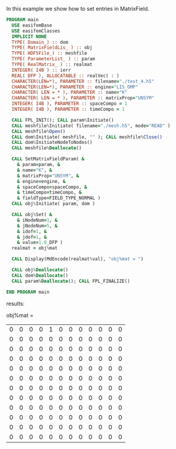 In this example we show how to set entries in MatrixField.

```fortran
PROGRAM main
  USE easifemBase
  USE easifemClasses
  IMPLICIT NONE
  TYPE( Domain_) :: dom
  TYPE( MatrixFieldLis_ ) :: obj
  TYPE( HDF5File_) :: meshfile
  TYPE( ParameterList_ ) :: param
  TYPE( RealMatrix_ ) :: realmat
  INTEGER( I4B ) :: ierr
  REAL( DFP ), ALLOCATABLE :: realVec( : )
  CHARACTER(LEN=*), PARAMETER :: filename="./test_4.h5"
  CHARACTER(LEN=*), PARAMETER :: engine="LIS_OMP"
  CHARACTER( LEN = * ), PARAMETER :: name="K"
  CHARACTER( LEN = * ), PARAMETER :: matrixProp="UNSYM"
  INTEGER( I4B ), PARAMETER :: spaceCompo = 1
  INTEGER( I4B ), PARAMETER :: timeCompo = 1

  CALL FPL_INIT(); CALL param%Initiate()
  CALL meshfile%Initiate( filename="./mesh.h5", mode="READ" )
  CALL meshfile%Open()
  CALL dom%Initiate( meshfile, "" ); CALL meshfile%Close()
  CALL dom%InitiateNodeToNodes()
  CALL meshfile%Deallocate()

  CALL SetMatrixFieldParam( &
    & param=param, &
    & name="K", &
    & matrixProp="UNSYM", &
    & engine=engine, &
    & spaceCompo=spaceCompo, &
    & timeCompo=timeCompo, &
    & fieldType=FIELD_TYPE_NORMAL )
  CALL obj%Initiate( param, dom )

  CALL obj%Set( &
    & iNodeNum=1, &
    & jNodeNum=5, &
    & idof=1, &
    & jdof=1, &
    & value=1.0_DFP )
  realmat = obj%mat

  CALL Display(MdEncode(realmat%val), "obj%mat = ")

  CALL obj%Deallocate()
  CALL dom%Deallocate()
  CALL param%Deallocate(); CALL FPL_FINALIZE()

END PROGRAM main
```

results:

obj%mat =

|  |  |  |  |  |  |  |  |  |  |  |  |
|  --- |  --- |  --- |  --- |  --- |  --- |  --- |  --- |  --- |  --- |  --- |  --- |
| 0 | 0 | 0 | 0 | 1 | 0 | 0 | 0 | 0 | 0 | 0 | 0 |
| 0 | 0 | 0 | 0 | 0 | 0 | 0 | 0 | 0 | 0 | 0 | 0 |
| 0 | 0 | 0 | 0 | 0 | 0 | 0 | 0 | 0 | 0 | 0 | 0 |
| 0 | 0 | 0 | 0 | 0 | 0 | 0 | 0 | 0 | 0 | 0 | 0 |
| 0 | 0 | 0 | 0 | 0 | 0 | 0 | 0 | 0 | 0 | 0 | 0 |
| 0 | 0 | 0 | 0 | 0 | 0 | 0 | 0 | 0 | 0 | 0 | 0 |
| 0 | 0 | 0 | 0 | 0 | 0 | 0 | 0 | 0 | 0 | 0 | 0 |
| 0 | 0 | 0 | 0 | 0 | 0 | 0 | 0 | 0 | 0 | 0 | 0 |
| 0 | 0 | 0 | 0 | 0 | 0 | 0 | 0 | 0 | 0 | 0 | 0 |
| 0 | 0 | 0 | 0 | 0 | 0 | 0 | 0 | 0 | 0 | 0 | 0 |
| 0 | 0 | 0 | 0 | 0 | 0 | 0 | 0 | 0 | 0 | 0 | 0 |
| 0 | 0 | 0 | 0 | 0 | 0 | 0 | 0 | 0 | 0 | 0 | 0 |
